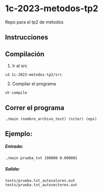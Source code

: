 # 1c-2023-metodos-tp2
Repo para el tp2 de métodos

## Instrucciones

## Compilación

1. Ir al src 

```
cd 1c-2023-metodos-tp2/src
```

2. Compilar el programa

```
sh compile
``` 

## Correr el programa

```
./main (nombre_archivo_test) (niter) (eps)
```

## Ejemplo:

##### Entrada:
```
./main prueba_txt 100000 0.000001
```
##### Salida:
```
tests/prueba.txt_autovalores.out
tests/prueba.txt_autovectores.out
```

